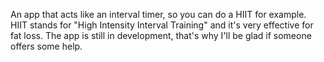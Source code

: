 An app that acts like an interval timer, so you can do a HIIT for example. HIIT stands for "High Intensity Interval Training" and it's very effective for fat loss. The app is still in development, that's why I'll be glad if someone offers some help.
